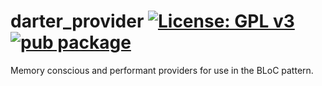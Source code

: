 # darter_provider [![License: GPL v3](https://img.shields.io/badge/License-GPLv3-blue.svg)](https://www.gnu.org/licenses/gpl-3.0) [![pub package](https://img.shields.io/badge/pub-v0.0.1-orange)](https://pub.dev/packages/darter_provider)

Memory conscious and performant providers for use in the BLoC pattern.
